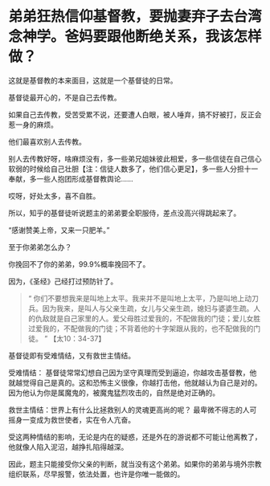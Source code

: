 # 弟弟狂热信仰基督教，要抛妻弃子去台湾念神学。爸妈要跟他断绝关系，我该怎样做？



这就是基督教的本来面目，这就是一个基督徒的日常。


基督徒最开心的，不是自己去传教。

如果自己去传教，受苦受累不说，还要遭人白眼，被人唾弃，搞不好被打，反正会惹一身的麻烦。

他们最喜欢别人去传教。

别人去传教好呀，啥麻烦没有，多一些弟兄姐妹彼此相爱，多一些信徒在自己信心软弱的时候给自己壮胆【注：信徒人数多了，他们信心更足】，多一些人分担十一奉献，多一些人抱团形成基督教舆论……

哎呀，好处太多，喜不自胜。

所以，知乎的基督徒听说题主的弟弟要全职服侍，差点没高兴得跳起来了。

“感谢赞美上帝，又来一只肥羊。”


至于你弟弟怎么办？

你挽回不了你的弟弟，99.9%概率挽回不了。

因为，《圣经》己经打过预防针了。

> “ 你们不要想我来是叫地上太平。我来并不是叫地上太平，乃是叫地上动刀兵。因为我来，是叫人与父亲生疏，女儿与父亲生疏，媳妇与婆婆生疏。人的仇敌就是自己家里的人。爱父母胜过爱我的，不配做我的门徒；爱儿女胜过爱我的，不配做我的门徒；不背着他的十字架跟从我的，也不配做我的门徒。 ” 【太10：34-37】

基督徒即有受难情结，又有救世主情结。

受难情结： 基督徒常常幻想自己因为坚守真理而受到逼迫，你越攻击基督教，他就越觉得自己是真的。这和恐怖主义很像，你越打击他，他就越认为自己是对的。因为他认为你是属魔鬼的，被魔鬼猛烈攻击的，自然是绝对正确的。

救世主情结：世界上有什么比拯救别人的灵魂更高尚的呢？ 最卑微不得志的人可摇身一变成为救世使者，实在令人亢奋。

受这两种情结的影响，无论是内在的疑惑，还是外在的游说都不可能让他离教了，他就像人陷入泥沼，越挣扎陷得越深。

因此，题主只能接受你父亲的判断，就当没有这个弟弟。如果你的弟弟与境外宗教组织联系，尽早报警，依法处置，也许是你唯一能做的。
